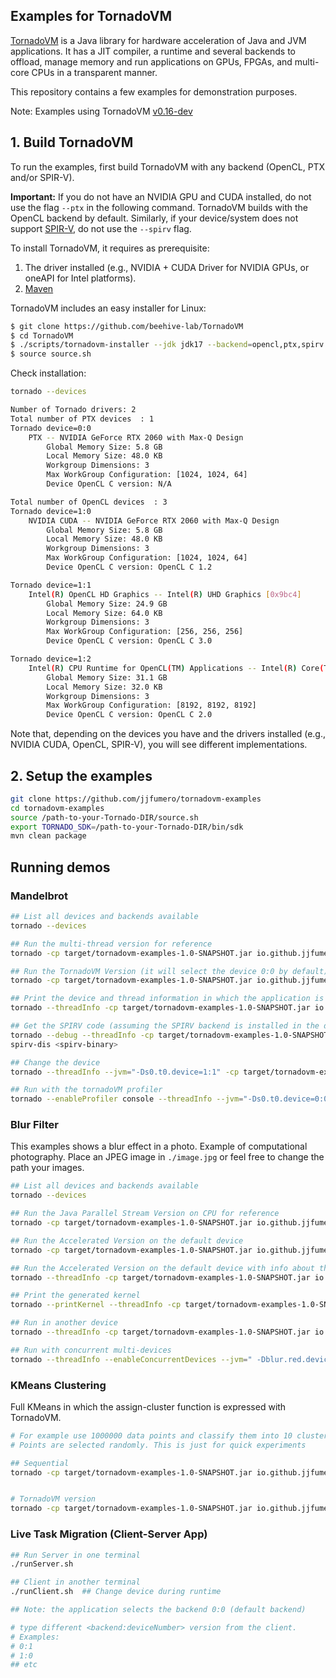 ## Examples for TornadoVM 

[TornadoVM](https://github.com/beehive-lab/TornadoVM) is a Java library for hardware acceleration of Java and JVM applications. 
It has a JIT compiler, a runtime and several backends to offload, manage memory and run applications on GPUs, FPGAs, and multi-core CPUs in a transparent manner. 

This repository contains a few examples for demonstration purposes. 

Note: Examples using TornadoVM [v0.16-dev](https://github.com/beehive-lab/TornadoVM/tree/develop)

## 1. Build TornadoVM

To run the examples, first build TornadoVM with any backend (OpenCL, PTX and/or SPIR-V).

**Important:** If you do not have an NVIDIA GPU and CUDA installed, do not use the flag `--ptx` in the following command. 
TornadoVM builds with the OpenCL backend by default. 
Similarly, if your device/system does not support [SPIR-V](https://www.khronos.org/spir/), do not use the `--spirv` flag. 

To install TornadoVM, it requires as prerequisite:
1. The driver installed (e.g., NVIDIA + CUDA Driver for NVIDIA GPUs, or oneAPI for Intel platforms). 
2. [Maven](https://maven.apache.org/download.cgi?Preferred=ftp://ftp.osuosl.org/pub/apache/)

TornadoVM includes an easy installer for Linux: 

```bash
$ git clone https://github.com/beehive-lab/TornadoVM
$ cd TornadoVM
$ ./scripts/tornadovm-installer --jdk jdk17 --backend=opencl,ptx,spirv  ## Choose the ones that applies to your system
$ source source.sh
```

Check installation:

```bash
tornado --devices

Number of Tornado drivers: 2
Total number of PTX devices  : 1
Tornado device=0:0
	PTX -- NVIDIA GeForce RTX 2060 with Max-Q Design
		Global Memory Size: 5.8 GB
		Local Memory Size: 48.0 KB
		Workgroup Dimensions: 3
		Max WorkGroup Configuration: [1024, 1024, 64]
		Device OpenCL C version: N/A

Total number of OpenCL devices  : 3
Tornado device=1:0
	NVIDIA CUDA -- NVIDIA GeForce RTX 2060 with Max-Q Design
		Global Memory Size: 5.8 GB
		Local Memory Size: 48.0 KB
		Workgroup Dimensions: 3
		Max WorkGroup Configuration: [1024, 1024, 64]
		Device OpenCL C version: OpenCL C 1.2

Tornado device=1:1
	Intel(R) OpenCL HD Graphics -- Intel(R) UHD Graphics [0x9bc4]
		Global Memory Size: 24.9 GB
		Local Memory Size: 64.0 KB
		Workgroup Dimensions: 3
		Max WorkGroup Configuration: [256, 256, 256]
		Device OpenCL C version: OpenCL C 3.0

Tornado device=1:2
	Intel(R) CPU Runtime for OpenCL(TM) Applications -- Intel(R) Core(TM) i9-10885H CPU @ 2.40GHz
		Global Memory Size: 31.1 GB
		Local Memory Size: 32.0 KB
		Workgroup Dimensions: 3
		Max WorkGroup Configuration: [8192, 8192, 8192]
		Device OpenCL C version: OpenCL C 2.0
```


Note that, depending on the devices you have and the drivers installed (e.g., NVIDIA CUDA, OpenCL, SPIR-V), you will see different implementations. 



## 2. Setup the examples

```bash
git clone https://github.com/jjfumero/tornadovm-examples
cd tornadovm-examples
source /path-to-your-Tornado-DIR/source.sh
export TORNADO_SDK=/path-to-your-Tornado-DIR/bin/sdk
mvn clean package
```

## Running demos

### Mandelbrot


```bash
## List all devices and backends available 
tornado --devices 

## Run the multi-thread version for reference 
tornado -cp target/tornadovm-examples-1.0-SNAPSHOT.jar io.github.jjfumero.Mandelbrot mt

## Run the TornadoVM Version (it will select the device 0:0 by default)
tornado -cp target/tornadovm-examples-1.0-SNAPSHOT.jar io.github.jjfumero.Mandelbrot tornado

## Print the device and thread information in which the application is running
tornado --threadInfo -cp target/tornadovm-examples-1.0-SNAPSHOT.jar io.github.jjfumero.Mandelbrot tornado

## Get the SPIRV code (assuming the SPIRV backend is installed in the device 0:0)
tornado --debug --threadInfo -cp target/tornadovm-examples-1.0-SNAPSHOT.jar io.github.jjfumero.Mandelbrot tornado
spirv-dis <spirv-binary> 

## Change the device
tornado --threadInfo --jvm="-Ds0.t0.device=1:1" -cp target/tornadovm-examples-1.0-SNAPSHOT.jar io.github.jjfumero.Mandelbrot tornado

## Run with the tornadoVM profiler
tornado --enableProfiler console --threadInfo --jvm="-Ds0.t0.device=0:0" -cp target/tornadovm-examples-1.0-SNAPSHOT.jar io.github.jjfumero.Mandelbrot tornado
```


### Blur Filter

This examples shows a blur effect in a photo. Example of computational photography. 
Place an JPEG image in `./image.jpg` or feel free to change the path your images. 


```bash
## List all devices and backends available 
tornado --devices 

## Run the Java Parallel Stream Version on CPU for reference 
tornado -cp target/tornadovm-examples-1.0-SNAPSHOT.jar io.github.jjfumero.BlurFilter mt

## Run the Accelerated Version on the default device 
tornado -cp target/tornadovm-examples-1.0-SNAPSHOT.jar io.github.jjfumero.BlurFilter tornado

## Run the Accelerated Version on the default device with info about the accelerator 
tornado --threadInfo -cp target/tornadovm-examples-1.0-SNAPSHOT.jar io.github.jjfumero.BlurFilter tornado

## Print the generated kernel
tornado --printKernel --threadInfo -cp target/tornadovm-examples-1.0-SNAPSHOT.jar io.github.jjfumero.BlurFilter tornado

## Run in another device
tornado --threadInfo -cp target/tornadovm-examples-1.0-SNAPSHOT.jar io.github.jjfumero.BlurFilter tornado device=1:1

## Run with concurrent multi-devices
tornado --threadInfo --enableConcurrentDevices --jvm=" -Dblur.red.device=1:0 -Dblur.green.device=2:0 -Dblur.blue.device=1:2" -cp target/tornadovm-examples-1.0-SNAPSHOT.jar io.github.jjfumero.BlurFilter tornado
```


### KMeans Clustering

Full KMeans in which the assign-cluster function is expressed with TornadoVM. 

```bash
# For example use 1000000 data points and classify them into 10 clusters.
# Points are selected randomly. This is just for quick experiments 

## Sequential
tornado -cp target/tornadovm-examples-1.0-SNAPSHOT.jar io.github.jjfumero.KMeans seq 1000000 10


# TornadoVM version 
tornado -cp target/tornadovm-examples-1.0-SNAPSHOT.jar io.github.jjfumero.KMeans tornado 1000000 10
```


### Live Task Migration (Client-Server App)


```bash
## Run Server in one terminal
./runServer.sh

## Client in another terminal
./runClient.sh  ## Change device during runtime 

## Note: the application selects the backend 0:0 (default backend)

# type different <backend:deviceNumber> version from the client. 
# Examples:
# 0:1 
# 1:0 
## etc
```
